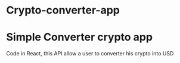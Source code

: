 # Crypto-converter-app
<h1> Simple Converter crypto app </h1>
<p> Code in React, this API allow a user to converter his crypto into USD</p> 
